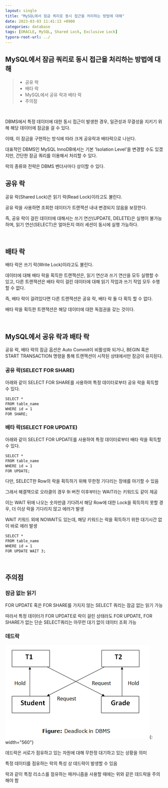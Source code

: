 ```yaml
---
layout: single
title: "MySQL에서 잠금 쿼리로 동시 접근을 처리하는 방법에 대해"
date: 2023-03-03 11:41:13 +0900
categories: database
tags: [ORACLE, MySQL, Shared Lock, Exclusive Lock]
typora-root-url: ../
---
```


## MySQL에서 잠금 쿼리로 동시 접근을 처리하는 방법에 대해
> - 공유 락
> - 배타 락
> - MySQL에서 공유 락과 배타 락
> - 주의점

<br>

DBMS에서 특정 데이터에 대한 동시 접근이 발생한 경우, 일관성과 무결성을 지키기 위해 해당 데이터에 잠금을 걸 수 있다. 

이때, 이 잠금을 구현하는 방식에 따라 크게 공유락과 배타락으로 나뉜다.

대표적인 DBMS인 MySQL InnoDB에서는 기본 'Isolation Level'을 변경할 수도 있겠지만, 간단한 잠금 쿼리를 이용해서 처리할 수 있다.

락의 종류와 전략은 DBMS 벤더사마다 상이할 수 있다.

## 공유 락

공유 락(Shared Lock)은 읽기 락(Read Lock)이라고도 불린다. 

공유 락을 사용하면 조회한 데이터가 트랜잭션 내내 변경되지 않음을 보장한다.

즉, 공유 락이 걸린 데이터에 대해서는 쓰기 연산(UPDATE, DELETE)은 실행이 불가능하며, 읽기 연산(SELECT)은 얼마든지 여러 세션이 동시에 실행 가능하다. 

<br>

## 배타 락

배타 락은 쓰기 락(Write Lock)이라고도 불린다. 

데이터에 대해 배타 락을 획득한 트랜잭션은, 읽기 연산과 쓰기 연산을 모두 실행할 수 있고, 다른 트랜잭션은 배타 락이 걸린 데이터에 대해 읽기 작업과 쓰기 작업 모두 수행할 수 없다. 

즉, 배타 락이 걸려있다면 다른 트랜잭션은 공유 락, 배타 락 둘 다 획득 할 수 없다. 

배타 락을 획득한 트랜잭션은 해당 데이터에 대한 독점권을 갖는 것이다.

<br>

## MySQL에서 공유 락과 배타 락

공유 락, 배타 락의 잠금 옵션은 Auto Commit이 비활성화 되거나, BEGIN 혹은 START TRANSACTION 명령을 통해 트랜잭션이 시작된 상태에서만 잠금이 유지된다.

### 공유 락(SELECT FOR SHARE)

아래와 같이 SELECT FOR SHARE를 사용하여 특정 데이터로부터 공유 락을 획득할 수 있다.

```shell
SELECT * 
FROM table_name 
WHERE id = 1 
FOR SHARE;
```

### 배타 락(SELECT FOR UPDATE)

아래와 같이 SELECT FOR UPDATE를 사용하여 특정 데이터로부터 배타 락을 획득할 수 있다.

```shell
SELECT * 
FROM table_name 
WHERE id = 1 
FOR UPDATE;
```

다만, SELECT한 Row의 락을 획득하기 위해 무한정 기다리는 장애를 야기할 수 있음

그래서 해결책으로 오라클의 경우 9i 버전 이후부터는 WAIT라는 키워드도 같이 제공

이는 WAIT 뒤에 나오는 숫자만큼 기다려서 해당 Row에 대한 Lock을 획득하지 못할 경우, 더 이상 락을 기다리지 않고 에러가 발생

WAIT 키워드 외에 NOWAIT도 있는데, 해당 키워드는 락을 획득하기 위한 대기시간 없이 바로 에러 발생

```shell
SELECT * 
FROM table_name 
WHERE id = 1 
FOR UPDATE WAIT 3;
```

<br>

## 주의점

### 잠금 없는 읽기

FOR UPDATE 혹은 FOR SHARE를 가지지 않는 SELECT 쿼리는 잠금 없는 읽기 가능

따라서 특정 데이터가 FOR UPDATE로 락이 걸린 상태라도 FOR UPDATE, FOR SHARE가 없는 단순 SELECT쿼리는 아무런 대기 없이 데이터 조회 가능

### 데드락

![deadlock](/images/2023-03-03-about-lock-queries-that-process-concurrent-access-in-mysql/deadlock.png){: width="560"}

데드락은 서로가 점유하고 있는 자원에 대해 무한정 대기하고 있는 상황을 의미

특정 데이터를 점유하는 락의 특성 상 데드락이 발생할 수 있음

락과 같이 특정 리소스를 점유하는 매커니즘을 사용할 때에는 위와 같은 데드락을 주의해야 함

<br>
